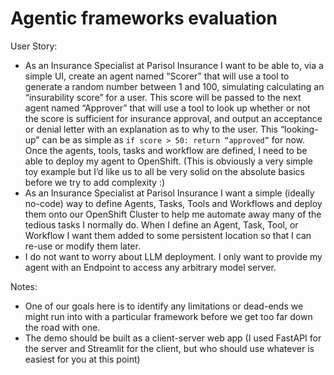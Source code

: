 # Agentic frameworks evaluation

User Story:
- As an Insurance Specialist at Parisol Insurance I want to be able to, via a simple UI, create an agent named “Scorer” that will use a tool to generate a random number between 1 and 100, simulating calculating an “insurability score” for a user. This score will be passed to the next agent named “Approver” that will use a tool to look up whether or not the score is sufficient for insurance approval, and output an acceptance or denial letter with an explanation as to why to the user. This “looking-up” can be as simple as `if score > 50: return “approved”` for now. Once the agents, tools, tasks and workflow are defined, I need to be able to deploy my agent to OpenShift. (This is obviously a very simple toy example but I’d like us to all be very solid on the absolute basics before we try to add complexity :)
- As an Insurance Specialist at Parisol Insurance I want a simple (ideally no-code) way to define Agents, Tasks, Tools and Workflows and deploy them onto our OpenShift Cluster to help me automate away many of the tedious tasks I normally do. When I define an Agent, Task, Tool, or Workflow I want them added to some persistent location so that I can re-use or modify them later.
- I do not want to worry about LLM deployment. I only want to provide my agent with an Endpoint to access any arbitrary model server.

Notes:
- One of our goals here is to identify any limitations or dead-ends we might run into with a particular framework before we get too far down the road with one.
- The demo should be built as a client-server web app (I used FastAPI for the server and Streamlit for
the client, but who should use whatever is easiest for you at this point)
